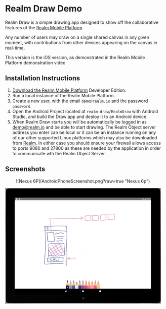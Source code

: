 # Realm Draw Demo

Realm Draw is a simple drawing app designed to show off the collaborative features of the [Realm Mobile Platform](https://realm.io/news/introducing-realm-mobile-platform/).

Any number of users may draw on a single shared canvas in any given moment, with contributions from other devices appearing on the canvas in real-time.

This version is the iOS version, as demonstrated in the Realm Mobile Platform demonstration video

## Installation Instructions

1. [Download the Realm Mobile Platform](https://realm.io/docs/realm-mobile-platform/get-started/) Developer Edition.
2. Run a local instance of the Realm Mobile Platform.
3. Create a new user, with the email `demo@realm.io` and the password `password`.
4. Open the Android Project located at `realm-draw/RealmDraw` with Android Studio, and build the Draw app and deploy it to an Android device.
5. When Realm Draw starts you will be automatically be logged in as demo@realm.io and be able to start drawing. The Realm Object server address you enter can be local or it can be an instance running on any of our other supported Linux platforms which may also be downloaded from [Realm](https://realm.io). In either case you should ensure your firewall allows access to ports 9080 and 27800 as these are needed by the application in order to communicate wth the Realm Object Server.


## Screenshots

<div style="text-align:center">
![Nexus 6P](AndroidPhoneScreenshot.png?raw=true "Nexus 6p")
</div>

![Pixel C](AndroidTabletScreenshot.png?raw=true "Pixel C")

